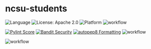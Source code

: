 # ncsu-students

![Language](https://img.shields.io/badge/language-python-blue)
![License: Apache 2.0](https://img.shields.io/badge/License-MIT-red.svg)
![Platform](https://img.shields.io/badge/platform-linux-lightgrey)
![workflow](https://github.com/se-hw1/ncsu-students/actions/workflows/pytesthw1.yml/badge.svg)

[![Pylint Score](https://img.shields.io/badge/pylint-10.00/10-brightgreen)](https://github.com/se-hw1/ncsu-students/actions/workflows/pytesthw2.yml)
[![Bandit Security](https://img.shields.io/badge/bandit-safe-brightgreen)](https://github.com/se-hw1/ncsu-students/actions/workflows/pytesthw2.yml)
[![autopep8 Formatting](https://img.shields.io/badge/autopep8-status_unknown-lightgrey)](https://github.com/se-hw1/ncsu-students/actions/workflows/pytesthw2.yml)
![workflow](https://github.com/se-hw1/ncsu-students/actions/workflows/pytesthw2.yml/badge.svg)


![workflow](https://github.com/se-hw1/ncsu-students/actions/workflows/pytesthw2.yml/badge.svg)



 
